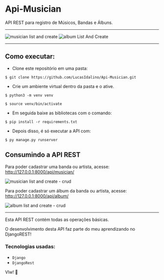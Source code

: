 # Api-Musician

API REST para registro de Músicos, Bandas e Álbuns.

----------------

![musician list and create](https://user-images.githubusercontent.com/93747485/202254748-18949e6f-0bfa-40ed-a62d-ebb9f65cd045.png)
![album List And Create](https://user-images.githubusercontent.com/93747485/202254745-8888673d-ad64-4f85-a2b4-e9f2011b68df.png)

---------------


## Como executar:

  - Clone este repositório em uma pasta:
  
`$ git clone https://github.com/LucasIdalino/Api-Musician.git`

  - Crie um ambiente virtual dentro da pasta e o ative.
  
`$ python3 -m venv venv`

`$ source venv/bin/activate`

  - Em seguida baixe as bibliotecas com o comando:

`$ pip install -r requirements.txt`

  - Depois disso, é só executar a API com:

`$ py manage.py runserver`

## Consumindo a API REST

Para poder cadastrar uma banda ou artista, acesse: http://127.0.0.1:8000/api/musician/

![musician list and create - crud](https://user-images.githubusercontent.com/93747485/202254747-2ab257e9-02f3-4329-9239-72c955ecdf5e.png)

Para poder cadastrar um álbum da banda ou artista, acesse: http://127.0.0.1:8000/api/album/

![album list and create - crud](https://user-images.githubusercontent.com/93747485/202254743-403d0baa-0b7f-402f-b48c-b9b64bcd1496.png)

<hr>

Esta API REST contém todas as operações básicas.

O desenvolvimento desta API faz parte do meu aprendizando no DjangoREST!

### Tecnologias usadas:
  - `Django`
  - `DjangoRest`

Vlw! :metal:

